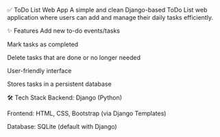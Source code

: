 ✅ ToDo List Web App
A simple and clean Django-based ToDo List web application where users can add and manage their daily tasks efficiently.

✨ Features
Add new to-do events/tasks

Mark tasks as completed

Delete tasks that are done or no longer needed

User-friendly interface

Stores tasks in a persistent database

🛠️ Tech Stack
Backend: Django (Python)

Frontend: HTML, CSS, Bootstrap (via Django Templates)

Database: SQLite (default with Django)
